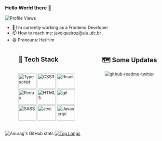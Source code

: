 <h3> Hello <s>World</s> there 👋</h3>

![Profile Views](https://komarev.com/ghpvc/?username=javelfreitas)


- 🔭 I’m currently working as a Frontend Developer
- 📫 How to reach me: javelqueiroz@alu.ufc.br
- 😄 Pronouns: He/Him


<div style="display: flex; justify-content: space-between">
<br>
<div>

<div style="display: flex; flex-direction:column;">

<h2> 🧰 Tech Stack </h2>

<br>

<div>
<img height="50em" width="60em" alt="Typescript" src="https://cdn.jsdelivr.net/gh/devicons/devicon/icons/typescript/typescript-plain.svg" />
<img height="50em" width="60em" alt="CSS3" src="https://cdn.jsdelivr.net/gh/devicons/devicon/icons/css3/css3-plain.svg" />
<img height="50em" width="60em" alt="React" src="https://cdn.jsdelivr.net/gh/devicons/devicon/icons/react/react-original.svg" />
</div>

<div>
<img  height="50em" width="60em" alt="Redux" src="https://cdn.jsdelivr.net/gh/devicons/devicon/icons/redux/redux-original.svg" />
<img height="50em" width="60em" alt="HTML5" src="https://cdn.jsdelivr.net/gh/devicons/devicon/icons/html5/html5-plain.svg" />
<img height="50em" width="60em" alt="git" src="https://cdn.jsdelivr.net/gh/devicons/devicon/icons/git/git-plain.svg" />
</div>

<div>
<img height="50em" width="60em" alt="SASS" src="https://cdn.jsdelivr.net/gh/devicons/devicon/icons/sass/sass-original.svg" />
<img height="50em" width="60em" alt="Jest" src="https://cdn.jsdelivr.net/gh/devicons/devicon/icons/jest/jest-plain.svg" />
<img height="50em" width="60em" alt="Javascript" src="https://cdn.jsdelivr.net/gh/devicons/devicon/icons/javascript/javascript-plain.svg" />
</div>

</div>
</div>
<br>

<div style="text-align:center">
<h2> 🗺️ Some Updates </h2>

[![github-readme-twitter](https://github-readme-twitter.gazf.vercel.app/api?id=javelqf&layout=wide)](https://github.com/gazf/github-readme-twitter)

</div>
</div>
<br>
<div>

![Anurag's GitHub stats](https://github-readme-stats.vercel.app/api?username=javelfreitas&show_icons=true&theme=dracula&line_height=20&custom_title=Github%20stats)
[![Top Langs](https://github-readme-stats.vercel.app/api/top-langs/?username=javelfreitas&layout=compact&theme=dracula&langs_count=6)](https://github.com/anuraghazra/github-readme-stats)
</div>